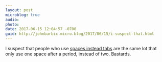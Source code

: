 ```yaml
---
layout: post
microblog: true
audio: 
photo: 
date: 2017-06-15 12:04:57 -0700
guid: http://johnbarbic.micro.blog/2017/06/15/i-suspect-that.html
---
```

I suspect that people who use [spaces instead tabs](https://stackoverflow.blog/2017/06/15/developers-use-spaces-make-money-use-tabs/) are the same lot that only use one space after a period, instead of two.  Bastards.
